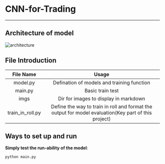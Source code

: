 # CNN-for-Trading
<HR>

## Architecture of model
![architecture]("https://github.com/RichardS0268/CNN-for-Trading/blob/main/imgs/CNN%20architecture.png")

## File Introduction
|File Name|Usage|
|:-:|:-:|
|model.py|Defination of models and training function|
|main.py|Basic train test|
|imgs|Dir for images to display in markdown|
|train_in_roll.py|Define the way to train in roll and format the output for model evaluation(Key part of this project)|

## Ways to set up and run
**Simply test the run-ability of the model**:
```python
python main.py
```
